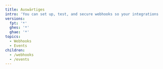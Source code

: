 ```yaml
---
title: Auswärtiges
intro: 'You can set up, test, and secure webhooks so your integrations can subscribe and react to events on {% data variables.product.prodname_dotcom %}.'
versions:
  fpt: '*'
  ghes: '*'
  ghae: '*'
topics:
  - Webhooks
  - Events
children:
  - /webhooks
  - /events
---
```


